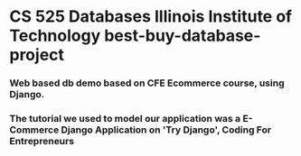 # CS 525 Databases Illinois Institute of Technology best-buy-database-project

### Web based db demo based on CFE Ecommerce course, using Django.
### The tutorial we used to model our application was a E-Commerce Django Application on 'Try Django', Coding For Entrepreneurs
